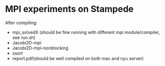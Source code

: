 # MPI experiments on Stampede

After compiling:
- mpi_solvedX (should be fine running with different mpi module/compiler, see run.sh)
- Jacobi2D-mpi
- Jacobi2D-mpi-nonblocking
- ssort
- report.pdf(should be well compiled on both mac and nyu server)
